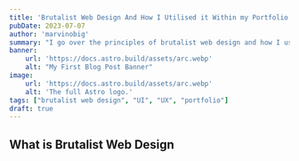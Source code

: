 ```yaml
---
title: 'Brutalist Web Design And How I Utilised it Within my Portfolio Design'
pubDate: 2023-07-07
author: 'marvinobig'
summary: "I go over the principles of brutalist web design and how I used it to design my portfolio"
banner:
    url: 'https://docs.astro.build/assets/arc.webp'
    alt: "My First Blog Post Banner"
image:
    url: 'https://docs.astro.build/assets/arc.webp' 
    alt: 'The full Astro logo.'
tags: ["brutalist web design", "UI", "UX", "portfolio"]
draft: true
---
```


## What is Brutalist Web Design

